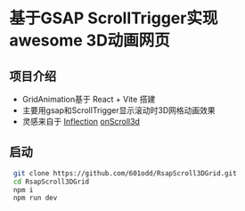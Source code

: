 # 基于GSAP ScrollTrigger实现 awesome 3D动画网页
## 项目介绍
- GridAnimation基于 React + Vite 搭建 
- 主要用gsap和ScrollTrigger显示滚动时3D网格动画效果 
- 灵感来自于 [Inflection](https://inflection.xyz/) [onScroll3d](https://github.com/codrops/Scroll3DGrid/)

## 启动
  ```zsh
   git clone https://github.com/601odd/RsapScroll3DGrid.git
   cd RsapScroll3DGrid
   npm i
   npm run dev
   ```

